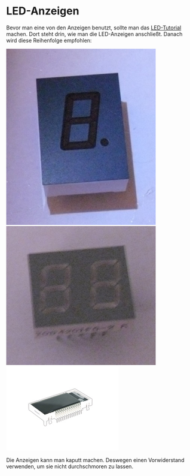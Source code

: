 LED-Anzeigen
============

Bevor man eine von den Anzeigen benutzt, sollte man das [LED-Tutorial](http://starthardware.org/) machen. Dort steht drin, wie man die LED-Anzeigen anschließt.
Danach wird diese Reihenfolge empfohlen:

[![LTS-4848JR](LTS-4848JR/LTS-4848JR.jpg)](LTS-4848JR)  
[![TOD4201FG](TOD4201FG/TOD4201FG.jpg)](TOD4201FG)  
[![WD-T1703L-7ELN](WD-T1703L-7ELN/Pollin/G121057.JPG)](LTS-4848JR)  

Die Anzeigen kann man kaputt machen. Deswegen einen Vorwiderstand verwenden, um sie nicht durchschmoren zu lassen.


